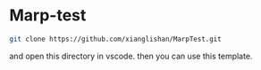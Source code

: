 # Marp-test

```bash
git clone https://github.com/xianglishan/MarpTest.git
```

and open this directory in vscode.
then you can use this template.